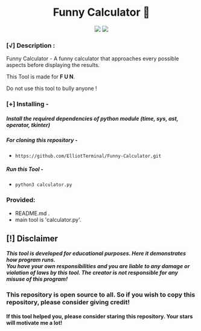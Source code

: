 <h1 align="center">Funny Calculator 🧮</h1>

<p align="center">
    <img src="https://img.shields.io/badge/Author-ElliotTerminal-green?style=flat-square">
    <img src="https://img.shields.io/badge/Written%20In-Python-blue?style=flat-square">
</p>

### [√] Description :

Funny Calculator - A funny calculator that approaches every possible aspects before displaying the results.

This Tool is made for **F U N**.

Do not use this tool to bully anyone !

### [+] Installing - 

##### Install the required dependencies of python module (time, sys, ast, operator, tkinter)

##### For cloning this repository -

- ```https://github.com/ElliotTerminal/Funny-Calculator.git```

##### Run this Tool -

- ```python3 calculator.py```

### Provided:
 
- README.md .
- main tool is 'calculator.py'.

## [!] Disclaimer
***This tool is developed for educational purposes. 
   Here it demonstrates how program runs.  
   You have your own responsibilities and you are liable to any damage or violation of laws by this tool. 
   The creator is not responsible for any misuse of this program!***

### This repository is open source to all. So if you wish to copy this repository, please consider giving credit!

####  If this tool helped you, please consider staring this repository. Your stars will motivate me a lot!
